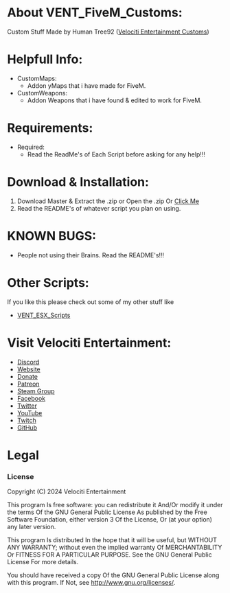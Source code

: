 # About VENT_FiveM_Customs:
Custom Stuff Made by Human Tree92 ([Velociti Entertainment Customs]( http://www.velocitientertainment.com/customs/ ))

# Helpfull Info:
* CustomMaps:
  * Addon yMaps that i have made for FiveM.
* CustomWeapons:
  * Addon Weapons that i have found & edited to work for FiveM.

# Requirements:
* Required:
  * Read the ReadMe's of Each Script before asking for any help!!!

# Download & Installation:
1) Download Master & Extract the .zip or Open the .zip Or [Click Me]( https://github.com/HumanTree92/VENT_FiveM_Customs/archive/refs/heads/main.zip )
2) Read the README's of whatever script you plan on using.

# KNOWN BUGS:
* People not using their Brains. Read the README's!!!

# Other Scripts:
If you like this please check out some of my other stuff like
* [VENT_ESX_Scripts]( https://github.com/HumanTree92/VENT_ESX_Scripts )

# Visit Velociti Entertainment:
* [Discord]( https://discord.velocitientertainment.com )
* [Website]( https://velocitientertainment.com )
* [Donate]( https://donate.velocitientertainment.com )
* [Patreon]( https://www.patreon.com/VelocitiEntertainment?fan_landing=true )
* [Steam Group]( https://steamcommunity.com/groups/velocitientertainment )
* [Facebook]( https://facebook.com/VelocitiEntertainment )
* [Twitter]( https://twitter.com/VelocitiEnt )
* [YouTube]( https://youtube.com/user/HumanTree92 )
* [Twitch]( https://twitch.tv/humantree92 )
* [GitHub]( https://github.com/HumanTree92 )

# Legal
### License
Copyright (C) 2024 Velociti Entertainment

This program Is free software: you can redistribute it And/Or modify it under the terms Of the GNU General Public License As published by the Free Software Foundation, either version 3 Of the License, Or (at your option) any later version.

This program Is distributed In the hope that it will be useful, but WITHOUT ANY WARRANTY; without even the implied warranty Of MERCHANTABILITY Or FITNESS FOR A PARTICULAR PURPOSE. See the GNU General Public License For more details.

You should have received a copy Of the GNU General Public License along with this program. If Not, see http://www.gnu.org/licenses/.
